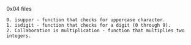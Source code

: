 0x04 files

	0. isupper - function that checks for uppercase character.
	1. isdigit - function that checks for a digit (0 through 9).
	2. Collaboration is multiplication - function that multiplies two integers.